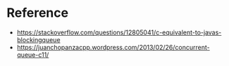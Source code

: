 # Reference

- https://stackoverflow.com/questions/12805041/c-equivalent-to-javas-blockingqueue
- https://juanchopanzacpp.wordpress.com/2013/02/26/concurrent-queue-c11/
